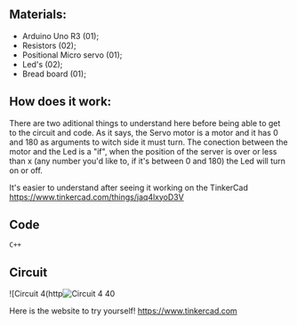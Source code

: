## Materials:
- Arduino Uno R3 (01);
- Resistors (02);
- Positional Micro servo (01);
- Led's (02);
- Bread board (01);

## How does it work:
There are two aditional things to understand here before being able to get to the circuit and code. As it says, the Servo motor is a motor and it has 0 and 180 as arguments to witch side it must turn. 
The conection between the motor and the Led is a "if", when the position of the server is over or less than x (any number you'd like to, if it's between 0 and 180) the Led will turn on or off. 

It's easier to understand after seeing it working on the TinkerCad https://www.tinkercad.com/things/jaq4lxyoD3V

## Code
`C++`

## Circuit
![Circuit 4(http![Circuit 4 40](https://user-images.githubusercontent.com/89589831/171918631-d280b685-514f-4e64-86c7-5f1ef3f3bcbc.jpeg)

Here is the website to try yourself! https://www.tinkercad.com
